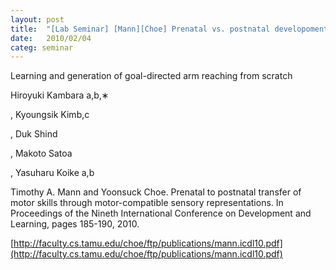 ```yaml
---
layout: post
title:  "[Lab Seminar] [Mann][Choe] Prenatal vs. postnatal developoment"
date:   2010/02/04
categ: seminar
---
```




Learning and generation of goal-directed arm reaching from scratch

Hiroyuki Kambara a,b,∗

, Kyoungsik Kimb,c

, Duk Shind

, Makoto Satoa

, Yasuharu Koike a,b







Timothy A. Mann and Yoonsuck Choe. Prenatal to postnatal transfer of motor skills through motor-compatible sensory representations. In Proceedings of the Nineth International Conference on Development and Learning, pages 185-190, 2010.



[http://faculty.cs.tamu.edu/choe/ftp/publications/mann.icdl10.pdf](http://faculty.cs.tamu.edu/choe/ftp/publications/mann.icdl10.pdf)



 

